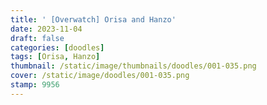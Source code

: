 ```yaml
---
title: ' [Overwatch] Orisa and Hanzo'
date: 2023-11-04
draft: false
categories: [doodles]
tags: [Orisa, Hanzo]
thumbnail: /static/image/thumbnails/doodles/001-035.png
cover: /static/image/doodles/001-035.png
stamp: 9956
---
```

